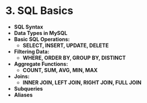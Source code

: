 # 3. SQL Basics

- **SQL Syntax**
- **Data Types in MySQL**
- **Basic SQL Operations:**
	- **SELECT, INSERT, UPDATE, DELETE**
- **Filtering Data:**
	- **WHERE, ORDER BY, GROUP BY, DISTINCT**
- **Aggregate Functions:**
	- **COUNT, SUM, AVG, MIN, MAX**
- **Joins:**
	- **INNER JOIN, LEFT JOIN, RIGHT JOIN, FULL JOIN**
- **Subqueries**
- **Aliases**